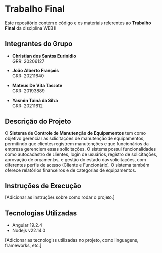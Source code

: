 # Trabalho Final

Este repositório contém o código e os materiais referentes ao **Trabalho Final** da disciplina WEB II

## Integrantes do Grupo

- **Christian dos Santos Eurinidio**  
  GRR: 20206127
  
- **João Alberto François**  
  GRR: 20211640
  
- **Mateus De Vita Tassote**  
  GRR: 20193889
  
- **Yasmin Tainá da Silva**  
  GRR: 20211612

## Descrição do Projeto

O **Sistema de Controle de Manutenção de Equipamentos** tem como objetivo gerenciar as solicitações de manutenção de equipamentos, permitindo que clientes registrem manutenções e que funcionários da empresa gerenciem essas solicitações. O sistema possui funcionalidades como autocadastro de clientes, login de usuários, registro de solicitações, aprovação de orçamentos, e gestão do estado das solicitações, com diferentes perfis de acesso (Cliente e Funcionário). O sistema também oferece relatórios financeiros e de categorias de equipamentos.

## Instruções de Execução

[Adicionar as instruções sobre como rodar o projeto.]

## Tecnologias Utilizadas

- Angular 19.2.4
- Nodejs v22.14.0

[Adicionar as tecnologias utilizadas no projeto, como linguagens, frameworks, etc.]
